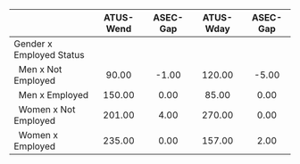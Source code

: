 
|                      |    ATUS-Wend |     ASEC-Gap |    ATUS-Wday |     ASEC-Gap |
| -------------------- | :----------: | :----------: | :----------: | :----------: |
| Gender x Employed Status |              |              |              |              |
| &nbsp;&nbsp;Men x Not Employed |        90.00 |        -1.00 |       120.00 |        -5.00 |
| &nbsp;&nbsp;Men x Employed |       150.00 |         0.00 |        85.00 |         0.00 |
| &nbsp;&nbsp;Women x Not Employed |       201.00 |         4.00 |       270.00 |         0.00 |
| &nbsp;&nbsp;Women x Employed |       235.00 |         0.00 |       157.00 |         2.00 |

